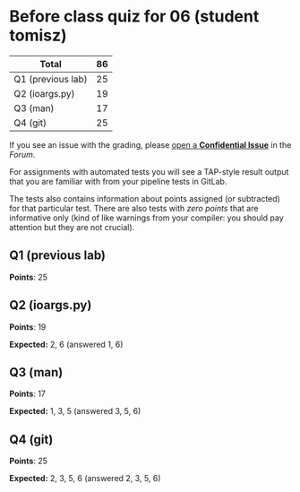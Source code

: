 # Before class quiz for 06 (student tomisz)

| Total                                            |    86 |
|--------------------------------------------------|------:|
| Q1 (previous lab)                                |    25 |
| Q2 (ioargs.py)                                   |    19 |
| Q3 (man)                                         |    17 |
| Q4 (git)                                         |    25 |

If you see an issue with the grading, please
[open a **Confidential Issue**](https://gitlab.mff.cuni.cz/teaching/nswi177/2022/common/forum/-/issues/new?issue[confidential]=true&issue[title]=Grading+Before+class+quiz+for+06)
in the _Forum_.


For assignments with automated tests you will see a TAP-style result output
that you are familiar with from your pipeline tests in GitLab.

The tests also contains information about points assigned (or subtracted)
for that particular test. There are also tests with _zero points_ that
are informative only (kind of like warnings from your compiler: you
should pay attention but they are not crucial).

## Q1 (previous lab)

**Points**: 25


## Q2 (ioargs.py)

**Points**: 19

**Expected:** 2, 6 (answered 1, 6)


## Q3 (man)

**Points**: 17

**Expected:** 1, 3, 5 (answered 3, 5, 6)


## Q4 (git)

**Points**: 25

**Expected:** 2, 3, 5, 6 (answered 2, 3, 5, 6)



